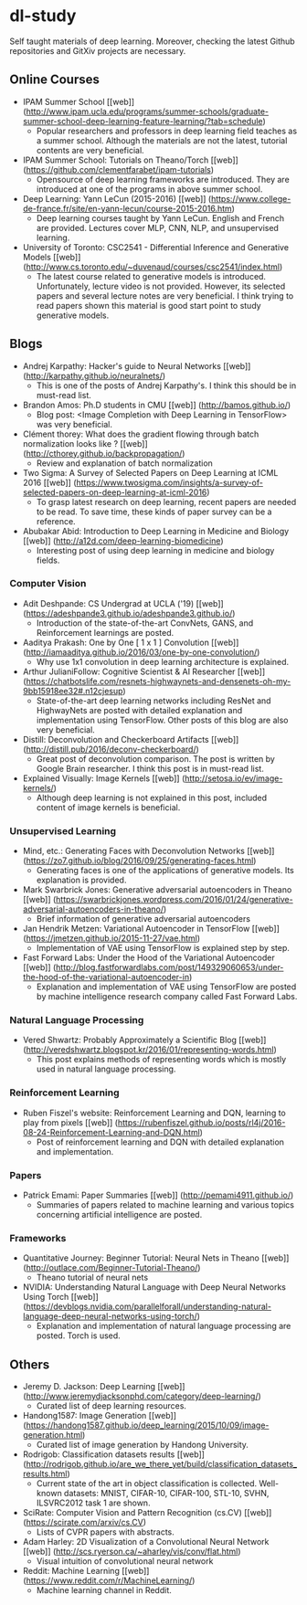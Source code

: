 # dl-study
Self taught materials of deep learning. Moreover, checking the latest Github repositories and GitXiv projects are necessary.

## Online Courses
* IPAM Summer School [[web]]
(http://www.ipam.ucla.edu/programs/summer-schools/graduate-summer-school-deep-learning-feature-learning/?tab=schedule)
  * Popular researchers and professors in deep learning field teaches as a summer school. Although the materials are not the latest, tutorial contents are very beneficial.
* IPAM Summer School: Tutorials on Theano/Torch [[web]]
(https://github.com/clementfarabet/ipam-tutorials)
  * Opensource of deep learning frameworks are introduced. They are introduced at one of the programs in above summer school.
* Deep Learning: Yann LeCun (2015-2016) [[web]]
(https://www.college-de-france.fr/site/en-yann-lecun/course-2015-2016.htm)
  * Deep learning courses taught by Yann LeCun. English and French are provided. Lectures cover MLP, CNN, NLP, and unsupervised learning.
* University of Toronto: CSC2541 - Differential Inference and Generative Models [[web]]
(http://www.cs.toronto.edu/~duvenaud/courses/csc2541/index.html)
  * The latest course related to generative models is introduced. Unfortunately, lecture video is not provided. However, its selected papers and several lecture notes are very beneficial. I think trying to read papers shown this material is good start point to study generative models.

## Blogs
* Andrej Karpathy: Hacker's guide to Neural Networks [[web]]
(http://karpathy.github.io/neuralnets/)
  * This is one of the posts of Andrej Karpathy's. I think this should be in must-read list.
* Brandon Amos: Ph.D students in CMU [[web]]
(http://bamos.github.io/)
  * Blog post: \<Image Completion with Deep Learning in TensorFlow\> was very beneficial.
* Clément thorey: What does the gradient flowing through batch normalization looks like ? [[web]]
(http://cthorey.github.io/backpropagation/)
  * Review and explanation of batch normalization
* Two Sigma: A Survey of Selected Papers on Deep Learning at ICML 2016 [[web]]
(https://www.twosigma.com/insights/a-survey-of-selected-papers-on-deep-learning-at-icml-2016)
  * To grasp latest research on deep learning, recent papers are needed to be read. To save time, these kinds of paper survey can be a reference.
* Abubakar Abid: Introduction to Deep Learning in Medicine and Biology [[web]]
(http://a12d.com/deep-learning-biomedicine)
  * Interesting post of using deep learning in medicine and biology fields.

### Computer Vision
* Adit Deshpande: CS Undergrad at UCLA ('19) [[web]]
(https://adeshpande3.github.io/adeshpande3.github.io/)
  * Introduction of the state-of-the-art ConvNets, GANS, and Reinforcement learnings are posted.
* Aaditya Prakash: One by One [ 1 x 1 ] Convolution [[web]]
(http://iamaaditya.github.io/2016/03/one-by-one-convolution/)
  * Why use 1x1 convolution in deep learning architecture is explained.
* Arthur JulianiFollow: Cognitive Scientist & AI Researcher [[web]]
(https://chatbotslife.com/resnets-highwaynets-and-densenets-oh-my-9bb15918ee32#.n12cjesup)
  * State-of-the-art deep learning networks including ResNet and HighwayNets are posted with detailed explanation and implementation using TensorFlow. Other posts of this blog are also very beneficial.
* Distill: Deconvolution and Checkerboard Artifacts [[web]]
(http://distill.pub/2016/deconv-checkerboard/)
  * Great post of deconvolution comparison. The post is written by Google Brain researcher. I think this post is in must-read list.
* Explained Visually: Image Kernels [[web]]
(http://setosa.io/ev/image-kernels/)
  * Although deep learning is not explained in this post, included content of image kernels is beneficial.

### Unsupervised Learning
* Mind, etc.: Generating Faces with Deconvolution Networks [[web]]
(https://zo7.github.io/blog/2016/09/25/generating-faces.html)
  * Generating faces is one of the applications of generative models. Its explanation is provided.
* Mark Swarbrick Jones: Generative adversarial autoencoders in Theano [[web]]
(https://swarbrickjones.wordpress.com/2016/01/24/generative-adversarial-autoencoders-in-theano/)
  * Brief information of generative adversarial autoencoders
* Jan Hendrik Metzen: Variational Autoencoder in TensorFlow [[web]]
(https://jmetzen.github.io/2015-11-27/vae.html)
  * Implementation of VAE using TensorFlow is explained step by step.
* Fast Forward Labs: Under the Hood of the Variational Autoencoder [[web]]
(http://blog.fastforwardlabs.com/post/149329060653/under-the-hood-of-the-variational-autoencoder-in)
  * Explanation and implementation of VAE using TensorFlow are posted by machine intelligence research company called Fast Forward Labs.

### Natural Language Processing
* Vered Shwartz: Probably Approximately a Scientific Blog [[web]]
(http://veredshwartz.blogspot.kr/2016/01/representing-words.html)
  * This post explains methods of representing words which is mostly used in natural language processing.

### Reinforcement Learning
* Ruben Fiszel's website: Reinforcement Learning and DQN, learning to play from pixels [[web]]
(https://rubenfiszel.github.io/posts/rl4j/2016-08-24-Reinforcement-Learning-and-DQN.html)
  * Post of reinforcement learning and DQN with detailed explanation and implementation.



### Papers
* Patrick Emami: Paper Summaries [[web]]
(http://pemami4911.github.io/)
  * Summaries of papers related to machine learning and various topics concerning artificial intelligence are posted.


### Frameworks
* Quantitative Journey: Beginner Tutorial: Neural Nets in Theano [[web]]
(http://outlace.com/Beginner-Tutorial-Theano/)
  * Theano tutorial of neural nets
* NVIDIA: Understanding Natural Language with Deep Neural Networks Using Torch [[web]]
(https://devblogs.nvidia.com/parallelforall/understanding-natural-language-deep-neural-networks-using-torch/)
  * Explanation and implementation of natural language processing are posted. Torch is used.


## Others
* Jeremy D. Jackson: Deep Learning [[web]]
(http://www.jeremydjacksonphd.com/category/deep-learning/)
  * Curated list of deep learning resources.
* Handong1587: Image Generation [[web]]
(https://handong1587.github.io/deep_learning/2015/10/09/image-generation.html)
  * Curated list of image generation by Handong University.
* Rodrigob: Classification datasets results [[web]]
(http://rodrigob.github.io/are_we_there_yet/build/classification_datasets_results.html)
  * Current state of the art in object classification is collected. Well-known datasets: MNIST, CIFAR-10, CIFAR-100, STL-10, SVHN, ILSVRC2012 task 1 are shown.
* SciRate: Computer Vision and Pattern Recognition (cs.CV) [[web]]
(https://scirate.com/arxiv/cs.CV)
  * Lists of CVPR papers with abstracts.
* Adam Harley: 2D Visualization of a Convolutional Neural Network [[web]]
(http://scs.ryerson.ca/~aharley/vis/conv/flat.html)
  * Visual intuition of convolutional neural network
* Reddit: Machine Learning [[web]]
(https://www.reddit.com/r/MachineLearning/)
  * Machine learning channel in Reddit.
